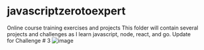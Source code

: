 # javascriptzerotoexpert
Online course training exercises and projects
This folder will contain several projects and challenges as I learn javascript, node, react, and go.
Update for Challenge # 3
![image](https://user-images.githubusercontent.com/124841978/217970360-b1ea76ab-99cc-4b8e-a69c-1b3ca248f32c.png)
